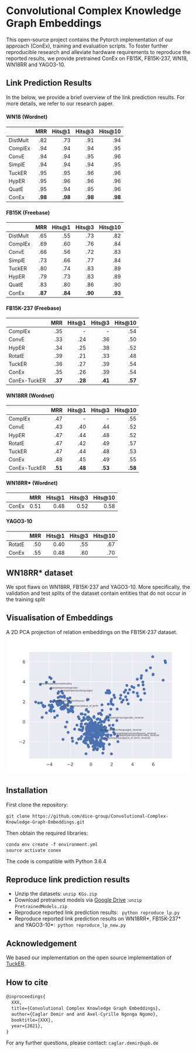 # Convolutional Complex Knowledge Graph Embeddings

This open-source project contains the Pytorch implementation of our approach (ConEx), training and evaluation scripts.
To foster further reproducible research and alleviate hardware requirements to reproduce the reported results, we provide pretrained ConEx on FB15K, FB15K-237, WN18, WN18RR and YAGO3-10.

## Link Prediction Results
In the below, we provide a brief overview of the link prediction results. For more details, we refer to our research paper.

#### WN18 (Wordnet)

|         |   MRR | Hits@1 | Hits@3 | Hits@10 |                                                            
|---------|------:|-------:|-------:|--------:|
| DistMult| .82   | .73    | .91    |   .94   |
| ComplEx | .94   | .94    | .94    |   .95   |   
| ConvE   | .94   | .94    | .95    |   .96   |   
| SimplE  | .94   | .94    | .94    |   .95   |   
| TuckER  | .95   | .95    | .96    |   .96   |   
| HypER   | .95   | .96    | .96    |   .96   |   
| QuatE   | .95   | .94    | .95    |   .96   |
| ConEx   |**.98**|**.98** | **.98**|**.98**  |   

#### FB15K (Freebase)

|         |   MRR | Hits@1 | Hits@3 | Hits@10 |
|---------|------:|-------:|-------:|--------:|
| DistMult| .65   | .55    | .73    |   .82   |
| ComplEx | .69   | .60    | .76    |   .84   |   
| ConvE   | .66   | .56    | .72    |   .83   |   
| SimplE  | .73   | .66    | .77    |   .84   |   
| TuckER  | .80   | .74    | .83    |   .89   |   
| HypER   | .79   | .73    | .83    |   .89   |   
| QuatE   | .83   | .80    | .86    |   .90   |
| ConEx   |**.87**|**.84** |**.90** |**.93**  |   

#### FB15K-237 (Freebase)
|         |   MRR | Hits@1 | Hits@3 | Hits@10 |
|---------|------:|-------:|-------:|--------:|
| ComplEx | .35   |  -     |  -     |   .54   |
| ConvE   | .33   |  .24   |  .36   |   .50   |
| HypER   | .34   |  .25   |  .38   |   .52   |
| RotatE  | .39   |  .21   |  .33   |   .48   |
| TuckER  | .36   |  .27   |  .39   |   .54   |
| ConEx   | .35   |  .26   |  .39   |   .54   |   
| ConEx-TuckER|**.37**|  **.28**   |  **.41**   |   **.57**   |   

#### WN18RR (Wordnet)
|         |   MRR | Hits@1 | Hits@3 | Hits@10 |
|---------|------:|-------:|-------:|--------:|
| ComplEx | .47   |  -     |  -     |   .55   |
| ConvE   | .43   |  .40   |  .44   |   .52   |
| HypER   | .47   |  .44   |  .48   |   .52   |
| RotatE  | .47   |  .42   |  .49   |   .57   |
| TuckER  | .47   |  .44   |  .48   |   .53   |
| ConEx   | .48   |  .45   |  .49   |   .55   | 
| ConEx-TuckER|**.51**|**.48**|**.53**|**.58**|   

#### WN18RR* (Wordnet)
|         |   MRR | Hits@1 | Hits@3 | Hits@10 |
|---------|------:|-------:|-------:|--------:|
| ConEx   | 0.51 |  0.48 |  0.52 |   0.58 | 


#### YAGO3-10
|         |   MRR | Hits@1 | Hits@3 | Hits@10 |
|---------|------:|-------:|-------:|--------:|
| RotatE  | .50   |  0.40  |  .55  |  .67    |
| ConEx   | .55   |  0.48  |  .60  |  .70   | 

## WN18RR* dataset
We spot flaws on WN18RR, FB15K-237 and YAGO3-10. More specifically, the validation and test splits of the dataset contain entities that do not occur in the training split

## Visualisation of Embeddings
A 2D PCA projection of relation embeddings on the FB15K-237 dataset.
![alt text](util/rel_emb_fb15k_237-1.png)


## Installation

First clone the repository:
```
git clone https://github.com/dice-group/Convolutional-Complex-Knowledge-Graph-Embeddings.git
```
Then obtain the required libraries:
```
conda env create -f environment.yml
source activate conex
```
The code is compatible with Python 3.6.4


## Reproduce link prediction results
- Unzip the datasets: ```unzip KGs.zip```
- Download pretrained models via [Google Drive](https://drive.google.com/drive/folders/1QkI6C3otXU7xylt_JDtFTf6VybU0Q2bH?usp=sharing) :```unzip PretrainedModels.zip```
- Reproduce reported link prediction results: ``` python reproduce_lp.py```
- Reproduce reported link prediction results on WN18RR*, FB15K-237* and YAGO3-10*:``` python reproduce_lp_new.py```



## Acknowledgement 
We based our implementation on the open source implementation of [TuckER](https://github.com/ibalazevic/TuckER).

## How to cite
```
@inproceedings{
  XXX,
  title={Convolutional Complex Knowledge Graph Embeddings},
  author={Caglar Demir and and Axel-Cyrille Ngonga Ngomo},
  booktitle={XXX},
  year={2021},
}
```

For any further questions, please contact:  ```caglar.demir@upb.de```
